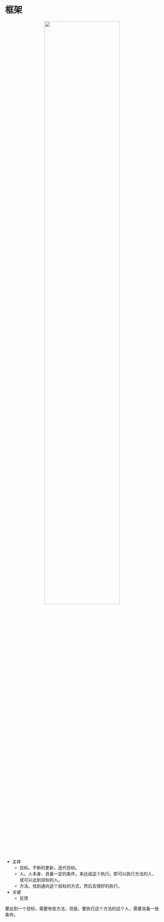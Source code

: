 # 框架

<p align="center">
    <img width="70%" height="70%" src="http://images.iterate.site/blog/image/20200211/gKKPeMmgs30H.png?imageslim">
</p>

- 主体
  - 目标。不断的更新，迭代目标。
  - 人。人本身，具备一定的条件，来达成这个执行。即可以执行方法的人，或可以达到目标的人。
  - 方法。找到通向这个目标的方式，然后去很好的执行。
- 关键
  - 反馈



要达到一个目标，需要有些方法，但是，要执行这个方法的这个人，需要具备一些条件。
